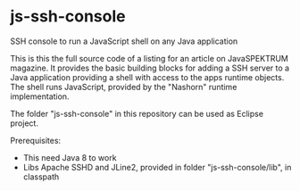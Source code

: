 # js-ssh-console
SSH console to run a JavaScript shell on any Java application

This is this the full source code of a listing for an article on JavaSPEKTRUM magazine. It provides the basic building blocks for adding a SSH server to a Java application providing a shell with access to the apps runtime objects. The shell runs JavaScript, provided by the "Nashorn" runtime implementation.

The folder "js-ssh-console" in this repository can be used as Eclipse project.

Prerequisites:

- This need Java 8 to work
- Libs Apache SSHD and JLine2, provided in folder "js-ssh-console/lib", in classpath
